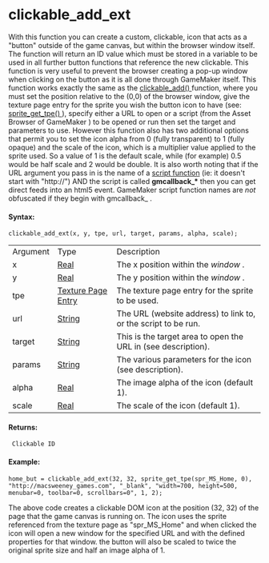 # clickable_add_ext

With this function you can create a custom, clickable, icon that acts as
a "button" outside of the game canvas, but within the browser window
itself. The function will return an ID value which must be stored in a
variable to be used in all further button functions that reference the
new clickable. This function is very useful to prevent the browser
creating a pop-up window when clicking on the button as it is all done
through GameMaker itself. This function works exactly the same as the [
clickable_add() ](clickable_add) function, where you must set the
position relative to the (0,0) of the browser window, give the texture
page entry for the sprite you wish the button icon to have (see: [
sprite_get_tpe()
](../Asset_Management/Sprites/Sprite_Information/sprite_get_tpe) ),
specify either a URL to open or a script (from the Asset Browser of
GameMaker ) to be opened or run then set the target and parameters to
use. However this function also has two additional options that permit
you to set the icon alpha from 0 (fully transparent) to 1 (fully opaque)
and the scale of the icon, which is a multiplier value applied to the
sprite used. So a value of 1 is the default scale, while (for example)
0.5 would be half scale and 2 would be double. It is also worth noting
that if the URL argument you pass in is the name of a [script
function](../../GML_Overview/Script_Functions) (ie: it doesn't start
with "http://") AND the script is called **gmcallback\_\*** then you can
get direct feeds into an html5 event. GameMaker script function names
are *not* obfuscated if they begin with gmcallback\_ .

#### Syntax:

``` gml
clickable_add_ext(x, y, tpe, url, target, params, alpha, scale);
```

|          |                                                                                                                                     |                                                                |
|----------|-------------------------------------------------------------------------------------------------------------------------------------|----------------------------------------------------------------|
| Argument | Type                                                                                                                                | Description                                                    |
| x        |  [Real](../../../../GameMaker_Language/GML_Overview/Data_Types)                                                                 | The x position within the *window* .                           |
| y        |  [Real](../../../../GameMaker_Language/GML_Overview/Data_Types)                                                                 | The y position within the *window* .                           |
| tpe      |  [Texture Page Entry](../../../../GameMaker_Language/GML_Reference/Asset_Management/Sprites/Sprite_Information/sprite_get_tpe)  | The texture page entry for the sprite to be used.              |
| url      |  [String](../../../../GameMaker_Language/GML_Overview/Data_Types)                                                               | The URL (website address) to link to, or the script to be run. |
| target   |  [String](../../../../GameMaker_Language/GML_Overview/Data_Types)                                                               | This is the target area to open the URL in (see description).  |
| params   |  [String](../../../../GameMaker_Language/GML_Overview/Data_Types)                                                               | The various parameters for the icon (see description).         |
| alpha    |  [Real](../../../../GameMaker_Language/GML_Overview/Data_Types)                                                                 | The image alpha of the icon (default 1).                       |
| scale    |  [Real](../../../../GameMaker_Language/GML_Overview/Data_Types)                                                                 | The scale of the icon (default 1).                             |

#### Returns:

``` gml
 Clickable ID
```

#### Example:

``` gml
home_but = clickable_add_ext(32, 32, sprite_get_tpe(spr_MS_Home, 0), "http://macsweeney_games.com", "_blank", "width=700, height=500, menubar=0, toolbar=0, scrollbars=0", 1, 2);
```

The above code creates a clickable DOM icon at the position (32, 32) of
the page that the game canvas is running on. The icon uses the sprite
referenced from the texture page as "spr_MS_Home" and when clicked the
icon will open a new window for the specified URL and with the defined
properties for that window. the button will also be scaled to twice the
original sprite size and half an image alpha of 1.
